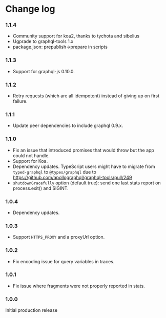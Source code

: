 # Change log

### 1.1.4
* Community support for koa2, thanks to tychota and sibelius
* Ugprade to graphql-tools 1.x
* package.json: prepublish->prepare in scripts

### 1.1.3
* Support for graphql-js 0.10.0.

### 1.1.2
* Retry requests (which are all idempotent) instead of giving up on first failure.

### 1.1.1
* Update peer dependencies to include graphql 0.9.x.

### 1.1.0
* Fix an issue that introduced promises that would throw but the app could not handle.
* Support for Koa.
* Dependency updates.
  TypeScript users might have to migrate from `typed-graphql` to `@types/graphql`
  due to https://github.com/apollographql/graphql-tools/pull/249
* `shutdownGracefully` option (default true): send one last stats report on process.exit() and SIGINT.

### 1.0.4
* Dependency updates.

### 1.0.3
* Support `HTTPS_PROXY` and a proxyUrl option.

### 1.0.2
* Fix encoding issue for query variables in traces.

### 1.0.1
* Fix issue where fragments were not properly reported in stats.

### 1.0.0

Initial production release
